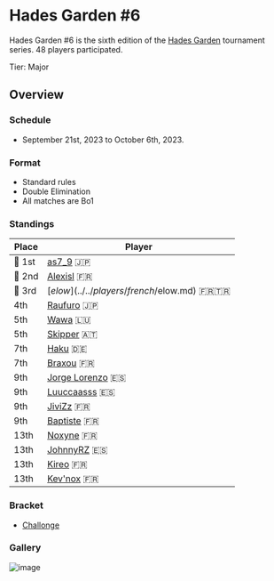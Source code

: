 # Hades Garden #6

Hades Garden #6 is the sixth edition of the [Hades Garden](hgmain.md) tournament series.
48 players participated.

Tier: Major

## Overview

### Schedule
- September 21st, 2023 to October 6th, 2023.

### Format
- Standard rules
- Double Elimination
- All matches are Bo1

### Standings

|Place|Player|
|-|-|
|:1st_place_medal: 1st|[as7_9](../../players/japanese/as7_9.md) :jp:|
|:2nd_place_medal: 2nd|[Alexisl](../../players/french/alexisl.md) :fr:|
|:3rd_place_medal: 3rd|[$elow](../../players/french/$elow.md) :fr::tr:|
|4th|[Raufuro](../../players/japanese/raufuro.md) :jp:|
|5th|[Wawa](../../players/luxembourger/wawa.md) :luxembourg:|
|5th|[Skipper](../../players/austrian/skipper.md) :austria:|
|7th|[Haku](../../players/german/haku.md) :de:|
|7th|[Braxou](../../players/french/braxou.md) :fr:|
|9th|[Jorge Lorenzo](../../players/spanish/jorge.md) :es:|
|9th|[Luuccaasss](../../players/spanish/lucas.md) :es:|
|9th|[JiviZz](../../players/french/jivizz.md) :fr:|
|9th|[Baptiste](../../players/french/baptiste.md) :fr:|
|13th|[Noxyne](../../players/french/noxyne.md) :fr:|
|13th|[JohnnyRZ](../../players/spanish/johnny.md) :es:|
|13th|[Kireo](../../players/french/kireo.md) :fr:|
|13th|[Kev'nox](../../players/french/kevnox.md) :fr:|

### Bracket
- [Challonge](https://challonge.com/nagedwn9)

### Gallery

![image](https://github.com/inabikarilibrary/inalib/assets/110833255/ae339f76-f6bf-4f09-93bd-696b25e724e3)


